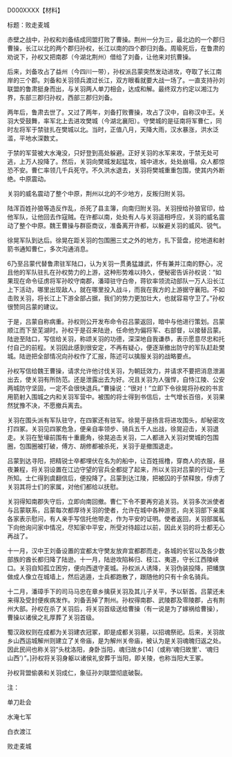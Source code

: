 D000XXXX【材料】

标题：败走麦城







赤壁之战中，孙权和刘备结成同盟打败了曹操。荆州一分为三，最北边的一个郡归曹操，长江以北的两个郡归孙权，长江以南的四个郡归刘备。周瑜死后，在鲁肃的劝说下，孙权又把南郡（今湖北荆州）借给了刘备，让他来对抗曹操。

后来，刘备攻占了益州（今四川一带），孙权派吕蒙突然发动进攻，夺取了长江南岸的三个郡。刘备和关羽领兵渡过长江，双方眼看就要大战一场了。一直支持孙刘联盟的鲁肃挺身而出，与关羽两人单刀相会，达成和解。最终双方约定以湘江为界，东部三郡归孙权，西部三郡归刘备。

两年后，鲁肃去世了。又过了两年，刘备打败曹操，攻占了汉中，自称汉中王。关羽大受鼓舞，率军北上去进攻樊城（今湖北襄阳）。守樊城的是征南将军曹仁，同时左将军于禁驻扎在樊城以北。当时，正值八月，天降大雨，汉水暴涨，洪水泛滥，平地水深数丈。

于禁的军营被大水淹没，只好登到高处躲避。正好关羽的水军来攻，于禁无处可逃，上万人投降了。然后，关羽向樊城发起猛攻，城中进水，处处崩塌，众人都惊恐不安。曹仁率领几千兵死守。不久洪水退去，关羽将樊城重重包围，使其内外断绝。中原震动。

关羽的威名震动了整个中原，荆州以北的不少地方，反叛归附关羽。





陆浑百姓孙狼等造反作乱，杀死了县主簿，向南归附关羽。关羽授给孙狼官印，给他军队，让他回去作寇贼。在许都以南，处处有人与关羽遥相呼应，关羽的威名震动了整个中原。魏王曹操与群臣商议，准备离开许都，以躲避关羽的威风、锐气。

徐晃军队到达后。徐晃在距关羽的包围圈三丈之外的地方，扎下营盘，挖地道和射箭书通知曹仁，多次沟通消息。



6乃至吕蒙代替鲁肃驻军陆口，认为关羽一贯勇猛雄武，怀有兼并江南的野心，况且他的军队驻扎在孙权势力的上游，这种形势难以持久，便秘密告诉孙权说：“如果现在命令征虏将军孙皎守南郡，潘璋驻守白帝，蒋钦率领流动部队一万人沿长江上下活动，哪里出现敌人，就在哪里投入战斗，而我在我方的上游据守襄阳。不如击败关羽，将长江上下游全部占据，我们的势力更加壮大，也就容易守卫了。”孙权很赞同吕蒙的建议。

于是，吕蒙自称病重。孙权则公开发布命令召吕蒙返回，暗中与他进行策划。吕蒙顺江而下至芜湖时。孙权于是召来陆逊，任命他为偏将军、右部督，以接替吕蒙。陆逊至陆口，写信给关羽，称颂关羽的功德，深深地自我谦恭，表示愿意尽忠和托付自己的前程。关羽因此感到很安定，不再有疑心，便逐渐撤出防守的军队赶赴樊城。陆逊把全部情况向孙权作了汇报，陈述可以擒服关羽的战略要点。



孙权写信给魏王曹操，请求允许他讨伐关羽，为朝廷效力，并请求不要把消息泄漏出去，使关羽有所防范。还是泄露出去为好。况且关羽为人强悍，自恃江陵、公安两城防守坚固，一定不会很快退兵。”曹操说：“很对！”立即下令徐晃将孙权的书言用箭射入围城之内和关羽军营中。被围的将士得到书信后，士气增长百倍，关羽果然犹豫不决，不愿撤兵离去。

关羽在围头派有军队驻守，在四冢还有驻军。徐晃于是扬言将进攻围头，却秘密攻打四冢。关羽见四冢危急，便亲自率领步、骑兵五千人出战，徐晃迎击，关羽退走。关羽在堑壕前围有十重鹿角，徐晃追击关羽，二人都进入关羽对樊城的包围圈，包围圈被打破，傅方、胡修都被杀死，关羽于是撤围退走。



吕蒙到达寻阳，把精锐士卒都埋伏在名为的船中，让百姓摇橹，穿商人的衣服，昼夜兼程，将关羽设置在江边守望的官兵全都捉了起来，所以关羽对吕蒙的行动一无所知。士仁得到虞翻信后，便投降了。吕蒙到达江陵，把被囚的于禁释放，俘虏了关羽其将士们的家属，对他们都给以抚慰。

关羽得知南郡失守后，立即向南回撤。曹仁下令不要再穷追关羽。关羽多次派使者与吕蒙联系，吕蒙每次都厚待关羽的使者，允许在城中各种游览，向关羽部下亲属各家表示慰问，有人亲手写信托他带走，作为平安的证明。使者返回，关羽部属私下向他询问家中情况，尽知家中平安，所受对待超过以前，因此关羽的将士都无心再战了。

十一月，汉中王刘备设置的宜都太守樊友放弃宜都郡而走，各城的长官以及各少数部族的酋长都归降了陆逊。十一月，陆逊攻陷秭归、枝江、夷道，守长江西陵峡口。关羽自知孤立困穷，便向西退守麦城。孙权派人诱降，关羽伪装投降，把幡旗做成人像立在城墙上，然后逃遁，士兵都跑散了，跟随他的只有十余名骑兵。

十二月，潘璋手下的司马马忠在章乡擒获关羽及其儿子关平，予以斩首。吕蒙还未来得及受封便疾病发作。刘备丢掉了荆州。孙权得南郡、武陵郡及零陵郡，占有荆州大部。孙权在杀了关羽后，将关羽首级送给曹操（有一说是为了嫁祸给曹操），曹操以诸侯之礼厚葬了关羽首级。

蜀汉政权则在成都为关羽建衣冠冢，即是成都关羽墓，以招魂祭祀。后来，关羽故乡山西运城解州则建立了关帝庙，是为解州关帝庙，被认为是关羽魂魄归返之处。因此民间也称关羽“头枕洛阳，身卧当阳，魂归故乡[14]（或称‘魂归故里’、‘魂归山西’）”。]孙权将关羽身躯以诸侯礼安葬于当阳，即关陵，也称当阳大王冢。

孙权背盟偷袭和关羽成仁，象征孙刘联盟彻底破裂。





注：

单刀赴会

水淹七军

白衣渡江

败走麦城







